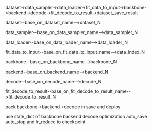 

dataset->data_sampler->data_loader->fit_data_to_input->backbone->backend->decode->fit_decode_to_result->dataset_save_result
                                

dataset--base_on_dataset_name-->dataset_N


data_sampler--base_on_data_sampler_name-->data_sampler_N


data_loader--base_on_data_loader_name-->data_loader_N


fit_data_to_input--base_on_fit_data_to_input_name-->data_index_N


backbone--base_on_backbone_name-->backbone_N


backend--base_on_backend_name-->backend_N


decode--base_on_decode_name-->decode_N


fit_decode_to_result--base_on_fit_decode_to_result_name-->fit_decode_to_result_N


pack backbone->backend->decode in save and deploy


use state_dict of backbone backend decode optimization auto_save auto_stop and lr_reduce to checkpoint